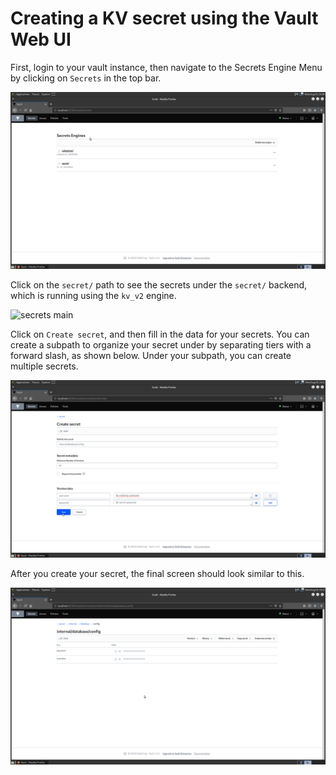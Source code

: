 # Creating a KV secret using the Vault Web UI

First, login to your vault instance, then navigate to the Secrets Engine Menu by clicking on `Secrets` in the top bar.

![secrets menu](../static/kv_secret/web_ui/secrets_main.png)

Click on the `secret/` path to see the secrets under the `secret/` backend, which is running using the `kv_v2` engine.

![secrets main](../static/kv_secret/web_ui/secret_menu.png)

Click on `Create secret`, and then fill in the data for your secrets. You can create a subpath to organize your secret under by separating tiers with a forward slash, as shown below. Under your subpath, you can create multiple secrets.

![created secret](../static/kv_secret/web_ui/created_secret.png)

After you create your secret, the final screen should look similar to this.

![final secret](../static/kv_secret/web_ui/final_secret.png)
